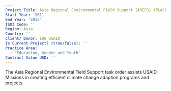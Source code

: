```yaml
---
Project Title: Asia Regional Environmental Field Support (AREFS) (PLACE IQC)
Start Year: '2011'
End Year: '2013'
ISO3 Code: ''
Region: Asia
Country: ''
Client/ Donor: IRG USAID
Is Current Project? (true/false): ''
Practice Area:
  - 'Education, Gender and Youth'
Contract Value USD: ''
---
```

The Asia Regional Environmental Field Support task order assists USAID Missions in creating efficient climate change adaption programs and projects.